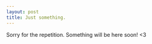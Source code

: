 ```yaml
---
layout: post
title: Just something.
---
```

Sorry for the repetition. Something will be here soon! <3
